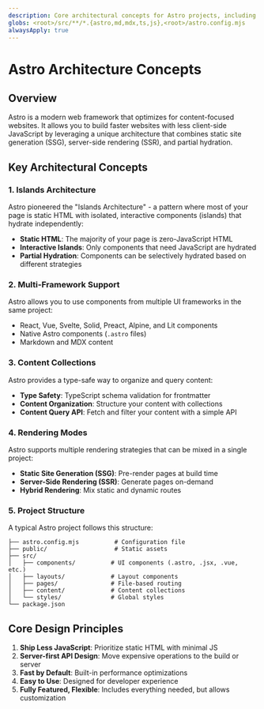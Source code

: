 ```yaml
---
description: Core architectural concepts for Astro projects, including Islands Architecture, Multi-Framework Support, Content Collections, and Rendering Modes.
globs: <root>/src/**/*.{astro,md,mdx,ts,js},<root>/astro.config.mjs
alwaysApply: true
---
```


# Astro Architecture Concepts

## Overview

Astro is a modern web framework that optimizes for content-focused websites. It allows you to build faster websites with less client-side JavaScript by leveraging a unique architecture that combines static site generation (SSG), server-side rendering (SSR), and partial hydration.

## Key Architectural Concepts

### 1. Islands Architecture

Astro pioneered the "Islands Architecture" - a pattern where most of your page is static HTML with isolated, interactive components (islands) that hydrate independently:

-   **Static HTML**: The majority of your page is zero-JavaScript HTML
-   **Interactive Islands**: Only components that need JavaScript are hydrated
-   **Partial Hydration**: Components can be selectively hydrated based on different strategies

### 2. Multi-Framework Support

Astro allows you to use components from multiple UI frameworks in the same project:

-   React, Vue, Svelte, Solid, Preact, Alpine, and Lit components
-   Native Astro components (`.astro` files)
-   Markdown and MDX content

### 3. Content Collections

Astro provides a type-safe way to organize and query content:

-   **Type Safety**: TypeScript schema validation for frontmatter
-   **Content Organization**: Structure your content with collections
-   **Content Query API**: Fetch and filter your content with a simple API

### 4. Rendering Modes

Astro supports multiple rendering strategies that can be mixed in a single project:

-   **Static Site Generation (SSG)**: Pre-render pages at build time
-   **Server-Side Rendering (SSR)**: Generate pages on-demand
-   **Hybrid Rendering**: Mix static and dynamic routes

### 5. Project Structure

A typical Astro project follows this structure:

```
├── astro.config.mjs          # Configuration file
├── public/                   # Static assets
├── src/
│   ├── components/          # UI components (.astro, .jsx, .vue, etc.)
│   ├── layouts/             # Layout components
│   ├── pages/               # File-based routing
│   ├── content/             # Content collections
│   └── styles/              # Global styles
└── package.json
```

## Core Design Principles

1. **Ship Less JavaScript**: Prioritize static HTML with minimal JS
2. **Server-first API Design**: Move expensive operations to the build or server
3. **Fast by Default**: Built-in performance optimizations
4. **Easy to Use**: Designed for developer experience
5. **Fully Featured, Flexible**: Includes everything needed, but allows customization
